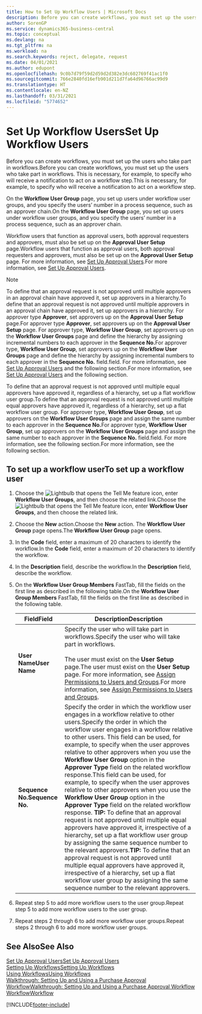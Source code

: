 ```yaml
---
title: How to Set Up Workflow Users | Microsoft Docs
description: Before you can create workflows, you must set up the users who take part in workflows. This is necessary, for example, to specify who will receive a notification to act on a workflow step.
author: SorenGP
ms.service: dynamics365-business-central
ms.topic: conceptual
ms.devlang: na
ms.tgt_pltfrm: na
ms.workload: na
ms.search.keywords: reject, delegate, request
ms.date: 04/01/2021
ms.author: edupont
ms.openlocfilehash: 9c0b7d79f59d2d59d2d382e3dc602769f41ac1f0
ms.sourcegitcommit: 766e2840fd16efb901d211d7fa64d96766ac99d9
ms.translationtype: HT
ms.contentlocale: en-NZ
ms.lasthandoff: 03/31/2021
ms.locfileid: "5774652"
---
```

# <a name="set-up-workflow-users"></a><span data-ttu-id="4cb24-104">Set Up Workflow Users</span><span class="sxs-lookup"><span data-stu-id="4cb24-104">Set Up Workflow Users</span></span>

<span data-ttu-id="4cb24-105">Before you can create workflows, you must set up the users who take part in workflows.</span><span class="sxs-lookup"><span data-stu-id="4cb24-105">Before you can create workflows, you must set up the users who take part in workflows.</span></span> <span data-ttu-id="4cb24-106">This is necessary, for example, to specify who will receive a notification to act on a workflow step.</span><span class="sxs-lookup"><span data-stu-id="4cb24-106">This is necessary, for example, to specify who will receive a notification to act on a workflow step.</span></span>  

<span data-ttu-id="4cb24-107">On the **Workflow User Group** page, you set up users under workflow user groups, and you specify the users’ number in a process sequence, such as an approver chain.</span><span class="sxs-lookup"><span data-stu-id="4cb24-107">On the **Workflow User Group** page, you set up users under workflow user groups, and you specify the users’ number in a process sequence, such as an approver chain.</span></span>  

<span data-ttu-id="4cb24-108">Workflow users that function as approval users, both approval requesters and approvers, must also be set up on the **Approval User Setup** page.</span><span class="sxs-lookup"><span data-stu-id="4cb24-108">Workflow users that function as approval users, both approval requesters and approvers, must also be set up on the **Approval User Setup** page.</span></span> <span data-ttu-id="4cb24-109">For more information, see [Set Up Approval Users](across-how-to-set-up-approval-users.md).</span><span class="sxs-lookup"><span data-stu-id="4cb24-109">For more information, see [Set Up Approval Users](across-how-to-set-up-approval-users.md).</span></span>  

> [!NOTE]  
> <span data-ttu-id="4cb24-110">To define that an approval request is not approved until multiple approvers in an approval chain have approved it, set up approvers in a hierarchy.</span><span class="sxs-lookup"><span data-stu-id="4cb24-110">To define that an approval request is not approved until multiple approvers in an approval chain have approved it, set up approvers in a hierarchy.</span></span> <span data-ttu-id="4cb24-111">For approver type **Approver**, set approvers up on the **Approval User Setup** page.</span><span class="sxs-lookup"><span data-stu-id="4cb24-111">For approver type **Approver**, set approvers up on the **Approval User Setup** page.</span></span> <span data-ttu-id="4cb24-112">For approver type, **Workflow User Group**, set approvers up on the **Workflow User Groups** page and define the hierarchy by assigning incremental numbers to each approver in the **Sequence No.**</span><span class="sxs-lookup"><span data-stu-id="4cb24-112">For approver type, **Workflow User Group**, set approvers up on the **Workflow User Groups** page and define the hierarchy by assigning incremental numbers to each approver in the **Sequence No.**</span></span> <span data-ttu-id="4cb24-113">field.</span><span class="sxs-lookup"><span data-stu-id="4cb24-113">field.</span></span> <span data-ttu-id="4cb24-114">For more information, see [Set Up Approval Users](across-how-to-set-up-approval-users.md) and the following section.</span><span class="sxs-lookup"><span data-stu-id="4cb24-114">For more information, see [Set Up Approval Users](across-how-to-set-up-approval-users.md) and the following section.</span></span>  
>
> <span data-ttu-id="4cb24-115">To define that an approval request is not approved until multiple equal approvers have approved it, regardless of a hierarchy, set up a flat workflow user group.</span><span class="sxs-lookup"><span data-stu-id="4cb24-115">To define that an approval request is not approved until multiple equal approvers have approved it, regardless of a hierarchy, set up a flat workflow user group.</span></span> <span data-ttu-id="4cb24-116">For approver type, **Workflow User Group**, set up approvers on the **Workflow User Groups** page and assign the same number to each approver in the **Sequence No.**</span><span class="sxs-lookup"><span data-stu-id="4cb24-116">For approver type, **Workflow User Group**, set up approvers on the **Workflow User Groups** page and assign the same number to each approver in the **Sequence No.**</span></span> <span data-ttu-id="4cb24-117">field.</span><span class="sxs-lookup"><span data-stu-id="4cb24-117">field.</span></span> <span data-ttu-id="4cb24-118">For more information, see the following section.</span><span class="sxs-lookup"><span data-stu-id="4cb24-118">For more information, see the following section.</span></span>  

## <a name="to-set-up-a-workflow-user"></a><span data-ttu-id="4cb24-119">To set up a workflow user</span><span class="sxs-lookup"><span data-stu-id="4cb24-119">To set up a workflow user</span></span>

1. <span data-ttu-id="4cb24-120">Choose the ![Lightbulb that opens the Tell Me feature](media/ui-search/search_small.png "Tell me what you want to do") icon, enter **Workflow User Groups**, and then choose the related link.</span><span class="sxs-lookup"><span data-stu-id="4cb24-120">Choose the ![Lightbulb that opens the Tell Me feature](media/ui-search/search_small.png "Tell me what you want to do") icon, enter **Workflow User Groups**, and then choose the related link.</span></span>  
2. <span data-ttu-id="4cb24-121">Choose the **New** action.</span><span class="sxs-lookup"><span data-stu-id="4cb24-121">Choose the **New** action.</span></span> <span data-ttu-id="4cb24-122">The **Workflow User Group** page opens.</span><span class="sxs-lookup"><span data-stu-id="4cb24-122">The **Workflow User Group** page opens.</span></span>  
3. <span data-ttu-id="4cb24-123">In the **Code** field, enter a maximum of 20 characters to identify the workflow.</span><span class="sxs-lookup"><span data-stu-id="4cb24-123">In the **Code** field, enter a maximum of 20 characters to identify the workflow.</span></span>  
4. <span data-ttu-id="4cb24-124">In the **Description** field, describe the workflow.</span><span class="sxs-lookup"><span data-stu-id="4cb24-124">In the **Description** field, describe the workflow.</span></span>  
5. <span data-ttu-id="4cb24-125">On the **Workflow User Group Members** FastTab, fill the fields on the first line as described in the following table.</span><span class="sxs-lookup"><span data-stu-id="4cb24-125">On the **Workflow User Group Members** FastTab, fill the fields on the first line as described in the following table.</span></span>  

    |<span data-ttu-id="4cb24-126">Field</span><span class="sxs-lookup"><span data-stu-id="4cb24-126">Field</span></span>|<span data-ttu-id="4cb24-127">Description</span><span class="sxs-lookup"><span data-stu-id="4cb24-127">Description</span></span>|  
    |---------------------------------|---------------------------------------|  
    |<span data-ttu-id="4cb24-128">**User Name**</span><span class="sxs-lookup"><span data-stu-id="4cb24-128">**User Name**</span></span>|<span data-ttu-id="4cb24-129">Specify the user who will take part in workflows.</span><span class="sxs-lookup"><span data-stu-id="4cb24-129">Specify the user who will take part in workflows.</span></span><br /><br /> <span data-ttu-id="4cb24-130">The user must exist on the **User Setup** page.</span><span class="sxs-lookup"><span data-stu-id="4cb24-130">The user must exist on the **User Setup** page.</span></span> <span data-ttu-id="4cb24-131">For more information, see [Assign Permissions to Users and Groups](ui-define-granular-permissions.md).</span><span class="sxs-lookup"><span data-stu-id="4cb24-131">For more information, see [Assign Permissions to Users and Groups](ui-define-granular-permissions.md).</span></span>|  
    |<span data-ttu-id="4cb24-132">**Sequence No.**</span><span class="sxs-lookup"><span data-stu-id="4cb24-132">**Sequence No.**</span></span>|<span data-ttu-id="4cb24-133">Specify the order in which the workflow user engages in a workflow relative to other users.</span><span class="sxs-lookup"><span data-stu-id="4cb24-133">Specify the order in which the workflow user engages in a workflow relative to other users.</span></span> <span data-ttu-id="4cb24-134">This field can be used, for example, to specify when the user approves relative to other approvers when you use the **Workflow User Group** option in the **Approver Type** field on the related workflow response.</span><span class="sxs-lookup"><span data-stu-id="4cb24-134">This field can be used, for example, to specify when the user approves relative to other approvers when you use the **Workflow User Group** option in the **Approver Type** field on the related workflow response.</span></span> <span data-ttu-id="4cb24-135">**TIP:**  To define that an approval request is not approved until multiple equal approvers have approved it, irrespective of a hierarchy, set up a flat workflow user group by assigning the same sequence number to the relevant approvers.</span><span class="sxs-lookup"><span data-stu-id="4cb24-135">**TIP:**  To define that an approval request is not approved until multiple equal approvers have approved it, irrespective of a hierarchy, set up a flat workflow user group by assigning the same sequence number to the relevant approvers.</span></span>|  
6. <span data-ttu-id="4cb24-136">Repeat step 5 to add more workflow users to the user group.</span><span class="sxs-lookup"><span data-stu-id="4cb24-136">Repeat step 5 to add more workflow users to the user group.</span></span>  
7. <span data-ttu-id="4cb24-137">Repeat steps 2 through 6 to add more workflow user groups.</span><span class="sxs-lookup"><span data-stu-id="4cb24-137">Repeat steps 2 through 6 to add more workflow user groups.</span></span>  

## <a name="see-also"></a><span data-ttu-id="4cb24-138">See Also</span><span class="sxs-lookup"><span data-stu-id="4cb24-138">See Also</span></span>

[<span data-ttu-id="4cb24-139">Set Up Approval Users</span><span class="sxs-lookup"><span data-stu-id="4cb24-139">Set Up Approval Users</span></span>](across-how-to-set-up-approval-users.md)  
[<span data-ttu-id="4cb24-140">Setting Up Workflows</span><span class="sxs-lookup"><span data-stu-id="4cb24-140">Setting Up Workflows</span></span>](across-set-up-workflows.md)  
[<span data-ttu-id="4cb24-141">Using Workflows</span><span class="sxs-lookup"><span data-stu-id="4cb24-141">Using Workflows</span></span>](across-use-workflows.md)  
[<span data-ttu-id="4cb24-142">Walkthrough: Setting Up and Using a Purchase Approval Workflow</span><span class="sxs-lookup"><span data-stu-id="4cb24-142">Walkthrough: Setting Up and Using a Purchase Approval Workflow</span></span>](walkthrough-setting-up-and-using-a-purchase-approval-workflow.md)  
[<span data-ttu-id="4cb24-143">Workflow</span><span class="sxs-lookup"><span data-stu-id="4cb24-143">Workflow</span></span>](across-workflow.md)  


[!INCLUDE[footer-include](includes/footer-banner.md)]
